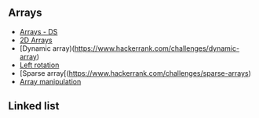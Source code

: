 ## Arrays

- [Arrays - DS](https://www.hackerrank.com/challenges/arrays-ds)
- [2D Arrays](https://www.hackerrank.com/challenges/2d-array) 
- [Dynamic array)(https://www.hackerrank.com/challenges/dynamic-array)
- [Left rotation](https://www.hackerrank.com/challenges/array-left-rotation)
- [Sparse array[(https://www.hackerrank.com/challenges/sparse-arrays)
- [Array manipulation](https://www.hackerrank.com/challenges/sparse-arrays)

## Linked list

